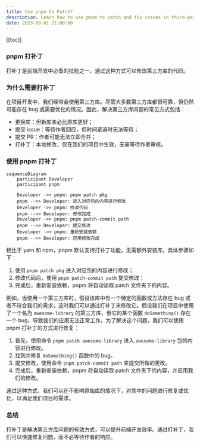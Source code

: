 ```yaml
---
title: Use pnpm to Patch?
description: Learn how to use pnpm to patch and fix issues in third-party libraries within front-end projects.
date: 2023-08-01 21:00:00
---
```


[[toc]]

### pnpm 打补丁

打补丁是前端开发中必备的技能之一，通过这种方式可以修改第三方库的代码。

### 为什么需要打补丁

在项目开发中，我们经常会使用第三方库。尽管大多数第三方库都很可靠，但仍然可能存在 bug 或需要优化的情况。因此，解决第三方库问题的常见方式包括：

- 更换库：但新库未必比原库更好；
- 提交 issue：等待作者回应，但时间紧迫时无法等待；
- 提交 PR：作者可能无法立即合并；
- 打补丁：本地修改，仅在我们的项目中生效，无需等待作者审核。

### 使用 pnpm 打补丁

```mermaid
sequenceDiagram
    participant Developer
    participant pnpm

    Developer ->> pnpm: pnpm patch pkg
    pnpm -->> Developer: 进入对应包的内容进行修改
    Developer ->> pnpm: 修改代码
    pnpm -->> Developer: 修改完成
    Developer ->> pnpm: pnpm patch-commit path
    pnpm -->> Developer: 提交修改
    Developer ->> pnpm: 重新安装依赖
    pnpm -->> Developer: 应用修改完成
```

相比于 yarn 和 npm，pnpm 默认支持打补丁功能，无需额外安装库。具体步骤如下：

1. 使用 `pnpm patch pkg` 进入对应包的内容进行修改；
2. 修改代码后，使用 `pnpm patch-commit path` 提交修改；
3. 完成后，重新安装依赖，pnpm 将自动读取 patch 文件夹下的内容。

例如，当使用一个第三方库时，假设该库中有一个特定的函数或方法存在 bug 或者不符合我们的需求，这时我们可以通过打补丁来修改它。假设我们在项目中使用了一个名为 `awesome-library` 的第三方库，但它的某个函数 `doSomething()` 存在一个 bug，导致我们的应用无法正常工作。为了解决这个问题，我们可以使用 pnpm 打补丁的方式进行修复：

1. 首先，使用命令 `pnpm patch awesome-library` 进入 `awesome-library` 包的内容进行修改。
2. 找到并修复 `doSomething()` 函数中的 bug。
3. 提交修改，使用命令 `pnpm patch-commit path` 来提交所做的更改。
4. 完成后，重新安装依赖，pnpm 将自动读取 patch 文件夹下的内容，并应用我们的修改。

通过这种方式，我们可以在不影响原始库的情况下，对其中的问题进行修复或优化，以满足我们项目的需求。

### 总结

打补丁是解决第三方库问题的有效方式，可以提升前端开发效率。通过打补丁，我们可以快速修复问题，而不必等待作者的响应。
